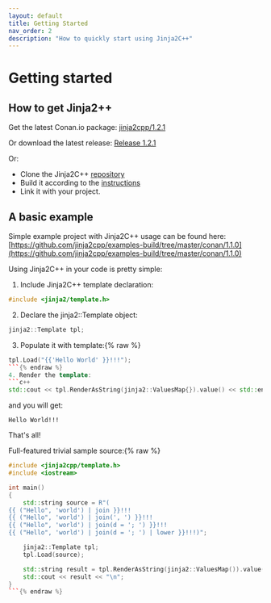 ```yaml
---
layout: default
title: Getting Started
nav_order: 2
description: "How to quickly start using Jinja2C++"
---
```


# Getting started

## How to get Jinja2++

Get the latest Conan.io package: [
jinja2cpp/1.2.1](https://conan.io/center/jinja2cpp)

Or download the latest release: [Release 1.2.1](https://github.com/jinja2cpp/Jinja2Cpp/releases/latest)

Or:
- Clone the Jinja2C++ [repository](https://github.com/jinja2cpp/Jinja2Cpp)
- Build it according to the [instructions](build_and_install.html)
- Link it with your project.

## A basic example

Simple example project with Jinja2C++ usage can be found here: [https://github.com/jinja2cpp/examples-build/tree/master/conan/1.1.0](https://github.com/jinja2cpp/examples-build/tree/master/conan/1.1.0)

Using Jinja2C++ in your code is pretty simple:
1. Include Jinja2C++ template declaration:
```c++
#include <jinja2/template.h>
```
2. Declare the jinja2::Template object:
```c++
jinja2::Template tpl;
```
3. Populate it with template:{% raw %}
```c++
tpl.Load("{{'Hello World' }}!!!");
```{% endraw %}
4. Render the template:
```c++
std::cout << tpl.RenderAsString(jinja2::ValuesMap{}).value() << std::endl;
```

and you will get:

`
Hello World!!!
`

That's all!

Full-featured trivial sample source:{% raw %}
```c++
#include <jinja2cpp/template.h>
#include <iostream>

int main()
{
    std::string source = R"(
{{ ("Hello", 'world') | join }}!!!
{{ ("Hello", 'world') | join(', ') }}!!!
{{ ("Hello", 'world') | join(d = '; ') }}!!!
{{ ("Hello", 'world') | join(d = '; ') | lower }}!!!)";

    jinja2::Template tpl;
    tpl.Load(source);

    std::string result = tpl.RenderAsString(jinja2::ValuesMap()).value();
    std::cout << result << "\n";
}
```{% endraw %}
